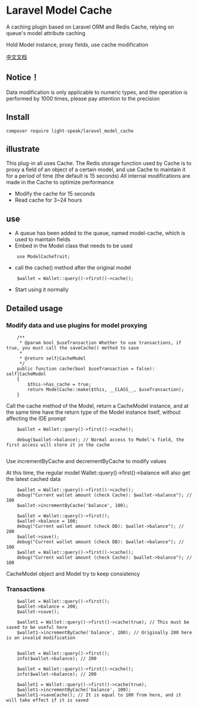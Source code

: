 # Laravel Model Cache

A caching plugin based on Laravel ORM and Redis Cache, relying on queue's model attribute caching

Hold Model instance, proxy fields, use cache modification

[中文文档](https://github.com/light-speak/laravel_model_cache/README_zh_CN.md)

## Notice！

Data modification is only applicable to numeric types, and the operation is performed by 1000 times, please pay
attention to the precision



## Install

```shell
composer require light-speak/laravel_model_cache
````

## illustrate

This plug-in all uses Cache. The Redis storage function used by Cache is to proxy a field of an object of a certain
model, and use Cache to maintain it for a period of time (the default is 15 seconds)
All internal modifications are made in the Cache to optimize performance

- Modify the cache for 15 seconds
- Read cache for 3~24 hours

## use

- A queue has been added to the queue, named model-cache, which is used to maintain fields
- Embed in the Model class that needs to be used

```injectablephp
    use ModelCacheTrait;
````

- call the cache() method after the original model

```injectablephp
    $wallet = Wallet::query()->first()->cache();
````

- Start using it normally

## Detailed usage

### Modify data and use plugins for model proxying

```injectablephp
    /**
     * @param bool $useTransaction Whether to use transactions, if true, you must call the saveCache() method to save
     *
     * @return self|CacheModel
     */
    public function cache(bool $useTransaction = false): self|CacheModel
    {
        $this->has_cache = true;
        return ModelCache::make($this, __CLASS__, $useTransaction);
    }
````

Call the cache method of the Model, return a CacheModel instance, and at the same time have the return type of the Model
instance itself, without affecting the IDE prompt

```injectablephp
    $wallet = Wallet::query()->first()->cache();
    
    debug($wallet->balance); // Normal access to Model's field, the first access will store it in the cache
 
````

Use incrementByCache and decrementByCache to modify values

At this time, the regular model Wallet::query()->first()->balance will also get the latest cached data

```injectablephp
    $wallet = Wallet::query()->first()->cache();
    debug("Current wallet amount (check Cache): $wallet->balance"); // 100
    $wallet->incrementByCache('balance', 100);

    $wallet = Wallet::query()->first();
    $wallet->balance = 100;
    debug("Current wallet amount (check DB): $wallet->balance"); // 200
    $wallet->save();
    debug("Current wallet amount (check DB): $wallet->balance"); // 100
    $wallet = Wallet::query()->first()->cache();
    debug("Current wallet amount (check Cache): $wallet->balance"); // 100
````

CacheModel object and Model try to keep consistency

### Transactions

```injectablephp
    $wallet = Wallet::query()->first();
    $wallet->balance = 200;
    $wallet->save();
    
    $wallet1 = Wallet::query()->first()->cache(true); // This must be saved to be useful here
    $wallet1->incrementByCache('balance', 100); // Originally 200 here is an invalid modification


    $wallet = Wallet::query()->first();
    info($wallet->balance); // 200
    
    $wallet = Wallet::query()->first()->cache();
    info($wallet->balance); // 200

    $wallet1 = Wallet::query()->first()->cache(true);
    $wallet1->incrementByCache('balance', 100);
    $wallet1->saveCache(); // It is equal to 100 from here, and it will take effect if it is saved
````